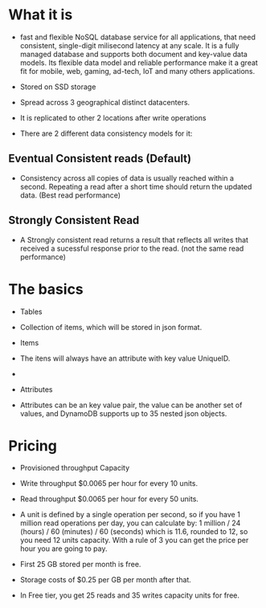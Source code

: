 # What it is

* fast and flexible NoSQL database service for all applications, that need consistent, single-digit milisecond latency at any scale. It is a fully managed database and supports both document and key-value data models. Its flexible data model and reliable performance make it a great fit for mobile, web, gaming, ad-tech, IoT and many others applications.

* Stored on SSD storage
* Spread across 3 geographical distinct datacenters.

* It is replicated to other 2 locations after write operations

* There are 2 different data consistency models for it:

## Eventual Consistent reads (Default)
* Consistency across all copies of data is usually reached within a second. Repeating a read after a short time should return the updated data. (Best read performance)

## Strongly Consistent Read
* A Strongly consistent read returns a result that reflects all writes that received a sucessful response prior to the read. (not the same read performance)

# The basics

* Tables
 * Collection of items, which will be stored in json format. 

* Items
 * The itens will always have an attribute with key value UniqueID.
 * 

* Attributes
 * Attributes can be an key value pair, the value can be another set of values, and DynamoDB supports up to 35 nested json objects.

# Pricing
* Provisioned throughput Capacity
 * Write throughput $0.0065 per hour for every 10 units.
 * Read throughput $0.0065 per hour for every 50 units.
* A unit is defined by a single operation per second, so if you have 1 million read operations per day, you can calculate by:
1 million / 24 (hours) / 60 (minutes) / 60 (seconds) which is 11.6, rounded to 12, so you need 12 units capacity. With a rule of 3 you can get the price per hour you are going to pay.

* First 25 GB stored per month is free.
* Storage costs of $0.25 per GB per month after that.

* In Free tier, you get 25 reads and 35 writes capacity units for free.





